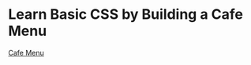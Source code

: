 # Learn Basic CSS by Building a Cafe Menu
[Cafe Menu](https://www.freecodecamp.org/learn/2022/responsive-web-design/#learn-basic-css-by-building-a-cafe-menu)
